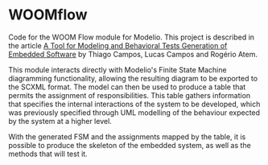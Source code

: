# WOOMflow

Code for the WOOM Flow module for Modelio. This project is described in the article [A Tool for Modeling and Behavioral Tests Generation of Embedded Software](https://doi.org/10.20906/sbai.v1i1.2661) by Thiago Campos, Lucas Campos and Rogério Atem.

This module interacts directly with Modelio's Finite State Machine diagramming functionality, allowing the resulting diagram to be exported to the SCXML format. The model can then be used to produce a table that permits the assignment of responsibilities. This table gathers information that specifies the internal interactions of the system to be developed, which was previously specified through UML modelling of the behaviour expected by the system at a higher level.

With the generated FSM and the assignments mapped by the table, it is possible to produce the skeleton of the embedded system, as well as the methods that will test it.
